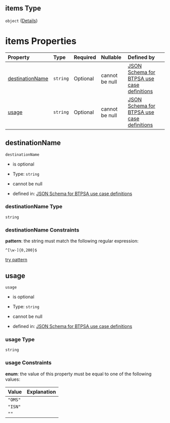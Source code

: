 ## items Type

`object` ([Details](btpsa-usecase-properties-services-items-allof-1-then-allof-88-then-allof-0-then-properties-parameters-properties-notifications-items.md))

# items Properties

| Property                            | Type     | Required | Nullable       | Defined by                                                                                                                                                                                                                                                                                                                                                                      |
| :---------------------------------- | :------- | :------- | :------------- | :------------------------------------------------------------------------------------------------------------------------------------------------------------------------------------------------------------------------------------------------------------------------------------------------------------------------------------------------------------------------------ |
| [destinationName](#destinationname) | `string` | Optional | cannot be null | [JSON Schema for BTPSA use case definitions](btpsa-usecase-properties-services-items-allof-1-then-allof-88-then-allof-0-then-properties-parameters-properties-notifications-items-properties-destinationname.md "undefined#/properties/services/items/allOf/1/then/allOf/88/then/allOf/0/then/properties/parameters/properties/notifications/items/properties/destinationName") |
| [usage](#usage)                     | `string` | Optional | cannot be null | [JSON Schema for BTPSA use case definitions](btpsa-usecase-properties-services-items-allof-1-then-allof-88-then-allof-0-then-properties-parameters-properties-notifications-items-properties-usage.md "undefined#/properties/services/items/allOf/1/then/allOf/88/then/allOf/0/then/properties/parameters/properties/notifications/items/properties/usage")                     |

## destinationName



`destinationName`

*   is optional

*   Type: `string`

*   cannot be null

*   defined in: [JSON Schema for BTPSA use case definitions](btpsa-usecase-properties-services-items-allof-1-then-allof-88-then-allof-0-then-properties-parameters-properties-notifications-items-properties-destinationname.md "undefined#/properties/services/items/allOf/1/then/allOf/88/then/allOf/0/then/properties/parameters/properties/notifications/items/properties/destinationName")

### destinationName Type

`string`

### destinationName Constraints

**pattern**: the string must match the following regular expression:&#x20;

```regexp
^[\w-]{0,200}$
```

[try pattern](https://regexr.com/?expression=%5E%5B%5Cw-%5D%7B0%2C200%7D%24 "try regular expression with regexr.com")

## usage



`usage`

*   is optional

*   Type: `string`

*   cannot be null

*   defined in: [JSON Schema for BTPSA use case definitions](btpsa-usecase-properties-services-items-allof-1-then-allof-88-then-allof-0-then-properties-parameters-properties-notifications-items-properties-usage.md "undefined#/properties/services/items/allOf/1/then/allOf/88/then/allOf/0/then/properties/parameters/properties/notifications/items/properties/usage")

### usage Type

`string`

### usage Constraints

**enum**: the value of this property must be equal to one of the following values:

| Value   | Explanation |
| :------ | :---------- |
| `"OMS"` |             |
| `"ISN"` |             |
| `""`    |             |
